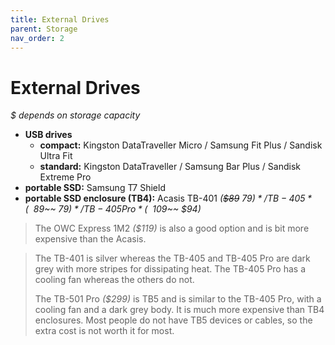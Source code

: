 ```yaml
---
title: External Drives
parent: Storage
nav_order: 2
---
```

# External Drives

*$ depends on storage capacity*
- **USB drives** 
	- **compact:** Kingston DataTraveller Micro / Samsung Fit Plus / Sandisk Ultra Fit
	- **standard:** Kingston DataTraveller / Samsung Bar Plus / Sandisk Extreme Pro
- **portable SSD:** Samsung T7 Shield
- **portable SSD enclosure (TB4):** Acasis TB-401 *(~~$89~~ $79)* / TB-405 *(~~$89~~ $79)* / TB-405 Pro *(~~$109~~ $94)*

> The OWC Express 1M2 *($119)* is also a good option and is bit more expensive than the Acasis.

> The TB-401 is silver whereas the TB-405 and TB-405 Pro are dark grey with more stripes for dissipating heat. The TB-405 Pro has a cooling fan whereas the others do not.
> 
> The TB-501 Pro *($299)* is TB5 and is similar to the TB-405 Pro, with a cooling fan and a dark grey body. It is much more expensive than TB4 enclosures. Most people do not have TB5 devices or cables, so the extra cost is not worth it for most.
